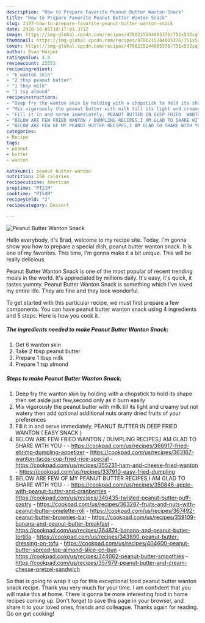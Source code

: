 ```yaml
---
description: "How to Prepare Favorite Peanut Butter Wanton Snack"
title: "How to Prepare Favorite Peanut Butter Wanton Snack"
slug: 2197-how-to-prepare-favorite-peanut-butter-wanton-snack
date: 2020-10-05T10:17:01.371Z
image: https://img-global.cpcdn.com/recipes/4786215244005376/751x532cq70/peanut-butter-wanton-snack-recipe-main-photo.jpg
thumbnail: https://img-global.cpcdn.com/recipes/4786215244005376/751x532cq70/peanut-butter-wanton-snack-recipe-main-photo.jpg
cover: https://img-global.cpcdn.com/recipes/4786215244005376/751x532cq70/peanut-butter-wanton-snack-recipe-main-photo.jpg
author: Evan Harper
ratingvalue: 4.8
reviewcount: 23553
recipeingredient:
- "6 wanton skin"
- "2 tbsp peanut butter"
- "1 tbsp milk"
- "1 tsp almond"
recipeinstructions:
- "Deep fry the wanton skin by holding with a chopstick to hold its shape then set aside just few,second only as it burn easily"
- "Mix vigorously the peanut butter with milk till its light and creamy but not watery then add optional additional nuts orany dried fruits of your preferences"
- "Fill it in and serve immediately, PEANUT BUTTER IN DEEP FRIED  WANTON ( EASY SNACK )"
- "BELOW ARE FEW FRIED WANTON / DUMPLING RECIPES,I AM GLAD TO SHARE WITH YOU  https://cookpad.com/us/recipes/366917-fried-shrimp-dumpling-appetizer https://cookpad.com/us/recipes/363167-wanton-tacos-cup-fried-rice-special https://cookpad.com/us/recipes/355231-ham-and-cheese-fried-wanton https://cookpad.com/us/recipes/337910-easy-fried-dumpling"
- "BELOW ARE FEW OF MY PEANUT BUTTER RECIPES,I AM GLAD TO SHARE WITH YOU  https://cookpad.com/us/recipes/350846-apple-with-peanut-butter-and-cranberries https://cookpad.com/us/recipes/346435-twisted-peanut-butter-puff-pastry https://cookpad.com/us/recipes/363287-fruits-and-nuts-with-peanut-butter-omelette-roll https://cookpad.com/us/recipes/367492-peanut-butter-brownies-bar https://cookpad.com/us/recipes/359109-banana-and-peanut-butter-breakfast https://cookpad.com/us/recipes/364874-banana-and-peanut-butter-tortilla https://cookpad.com/us/recipes/343890-peanut-butter-dressing-on-tofu https://cookpad.com/us/recipes/404600-peanut-butter-spread-top-almond-slice-on-bun https://cookpad.com/us/recipes/344062-peanut-butter-smoothies https://cookpad.com/us/recipes/357979-peanut-butter-and-cream-chesse-pretzel-sandwich"
categories:
- Recipe
tags:
- peanut
- butter
- wanton

katakunci: peanut butter wanton 
nutrition: 250 calories
recipecuisine: American
preptime: "PT21M"
cooktime: "PT54M"
recipeyield: "2"
recipecategory: Dessert

---
```



![Peanut Butter Wanton Snack](https://img-global.cpcdn.com/recipes/4786215244005376/751x532cq70/peanut-butter-wanton-snack-recipe-main-photo.jpg)

Hello everybody, it's Brad, welcome to my recipe site. Today, I'm gonna show you how to prepare a special dish, peanut butter wanton snack. It is one of my favorites. This time, I'm gonna make it a bit unique. This will be really delicious.

Peanut Butter Wanton Snack is one of the most popular of recent trending meals in the world. It's appreciated by millions daily. It's easy, it's quick, it tastes yummy. Peanut Butter Wanton Snack is something which I've loved my entire life. They are fine and they look wonderful.




To get started with this particular recipe, we must first prepare a few components. You can have peanut butter wanton snack using 4 ingredients and 5 steps. Here is how you cook it.

<!--inarticleads1-->

##### The ingredients needed to make Peanut Butter Wanton Snack:

1. Get 6 wanton skin
1. Take 2 tbsp peanut butter
1. Prepare 1 tbsp milk
1. Prepare 1 tsp almond




<!--inarticleads2-->

##### Steps to make Peanut Butter Wanton Snack:

1. Deep fry the wanton skin by holding with a chopstick to hold its shape then set aside just few,second only as it burn easily
1. Mix vigorously the peanut butter with milk till its light and creamy but not watery then add optional additional nuts orany dried fruits of your preferences
1. Fill it in and serve immediately, PEANUT BUTTER IN DEEP FRIED  WANTON ( EASY SNACK )
1. BELOW ARE FEW FRIED WANTON / DUMPLING RECIPES,I AM GLAD TO SHARE WITH YOU -  - https://cookpad.com/us/recipes/366917-fried-shrimp-dumpling-appetizer - https://cookpad.com/us/recipes/363167-wanton-tacos-cup-fried-rice-special - https://cookpad.com/us/recipes/355231-ham-and-cheese-fried-wanton - https://cookpad.com/us/recipes/337910-easy-fried-dumpling
1. BELOW ARE FEW OF MY PEANUT BUTTER RECIPES,I AM GLAD TO SHARE WITH YOU -  - https://cookpad.com/us/recipes/350846-apple-with-peanut-butter-and-cranberries - https://cookpad.com/us/recipes/346435-twisted-peanut-butter-puff-pastry - https://cookpad.com/us/recipes/363287-fruits-and-nuts-with-peanut-butter-omelette-roll - https://cookpad.com/us/recipes/367492-peanut-butter-brownies-bar - https://cookpad.com/us/recipes/359109-banana-and-peanut-butter-breakfast - https://cookpad.com/us/recipes/364874-banana-and-peanut-butter-tortilla - https://cookpad.com/us/recipes/343890-peanut-butter-dressing-on-tofu - https://cookpad.com/us/recipes/404600-peanut-butter-spread-top-almond-slice-on-bun - https://cookpad.com/us/recipes/344062-peanut-butter-smoothies - https://cookpad.com/us/recipes/357979-peanut-butter-and-cream-chesse-pretzel-sandwich




So that is going to wrap it up for this exceptional food peanut butter wanton snack recipe. Thank you very much for your time. I am confident that you will make this at home. There is gonna be more interesting food in home recipes coming up. Don't forget to save this page in your browser, and share it to your loved ones, friends and colleague. Thanks again for reading. Go on get cooking!
